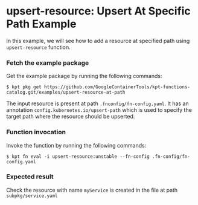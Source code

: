 # upsert-resource: Upsert At Specific Path Example

In this example, we will see how to add a resource at specified path using `upsert-resource` function.

### Fetch the example package

Get the example package by running the following commands:

```shell
$ kpt pkg get https://github.com/GoogleContainerTools/kpt-functions-catalog.git/examples/upsert-resource-at-path
```

The input resource is present at path `.fnconfig/fn-config.yaml`. It has an annotation
`config.kubernetes.io/upsert-path` which is used to specify the target path where the resource
should be upserted.

### Function invocation

Invoke the function by running the following commands:

```shell
$ kpt fn eval -i upsert-resource:unstable --fn-config .fn-config/fn-config.yaml
```

### Expected result

Check the resource with name `myService` is created in the file at path `subpkg/service.yaml` 
